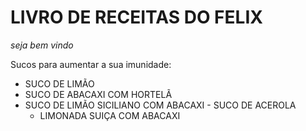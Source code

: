# LIVRO DE RECEITAS DO FELIX

_seja bem vindo_

Sucos para aumentar a sua imunidade:

 - SUCO DE LIMÃO
  - SUCO DE ABACAXI COM HORTELÃ
   - SUCO DE LIMÃO SICILIANO COM ABACAXI
    - SUCO DE ACEROLA
     - LIMONADA SUIÇA COM ABACAXI




